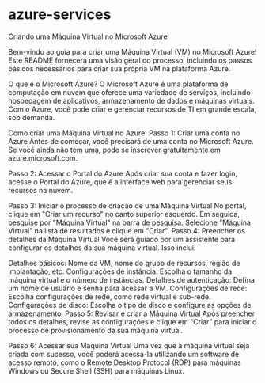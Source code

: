 # azure-services
Criando uma Máquina Virtual no Microsoft Azure

Bem-vindo ao guia para criar uma Máquina Virtual (VM) no Microsoft Azure! Este README fornecerá uma visão geral do processo, incluindo os passos básicos necessários para criar sua própria VM na plataforma Azure.

O que é o Microsoft Azure?
O Microsoft Azure é uma plataforma de computação em nuvem que oferece uma variedade de serviços, incluindo hospedagem de aplicativos, armazenamento de dados e máquinas virtuais. Com o Azure, você pode criar e gerenciar recursos de TI em grande escala, sob demanda.

Como criar uma Máquina Virtual no Azure:
Passo 1: Criar uma conta no Azure
Antes de começar, você precisará de uma conta no Microsoft Azure. Se você ainda não tem uma, pode se inscrever gratuitamente em azure.microsoft.com.

Passo 2: Acessar o Portal do Azure
Após criar sua conta e fazer login, acesse o Portal do Azure, que é a interface web para gerenciar seus recursos na nuvem.

Passo 3: Iniciar o processo de criação de uma Máquina Virtual
No portal, clique em "Criar um recurso" no canto superior esquerdo.
Em seguida, pesquise por "Máquina Virtual" na barra de pesquisa.
Selecione "Máquina Virtual" na lista de resultados e clique em "Criar".
Passo 4: Preencher os detalhes da Máquina Virtual
Você será guiado por um assistente para configurar os detalhes da sua máquina virtual. Isso inclui:

Detalhes básicos: Nome da VM, nome do grupo de recursos, região de implantação, etc.
Configurações de instância: Escolha o tamanho da máquina virtual e o número de instâncias.
Detalhes de autenticação: Defina um nome de usuário e senha para acessar a VM.
Configurações de rede: Escolha configurações de rede, como rede virtual e sub-rede.
Configurações de disco: Escolha o tipo de disco e configure as opções de armazenamento.
Passo 5: Revisar e criar a Máquina Virtual
Após preencher todos os detalhes, revise as configurações e clique em "Criar" para iniciar o processo de provisionamento da sua máquina virtual.

Passo 6: Acessar sua Máquina Virtual
Uma vez que a máquina virtual seja criada com sucesso, você poderá acessá-la utilizando um software de acesso remoto, como o Remote Desktop Protocol (RDP) para máquinas Windows ou Secure Shell (SSH) para máquinas Linux.
